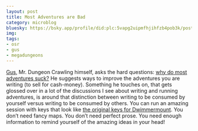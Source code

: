 ```yaml
---
layout: post
title: Most Adventures are Bad
category: microblog
bluesky: https://bsky.app/profile/did:plc:5vapg2uipmfhjihfzb4pob3k/post/3llbtanrgfs22
img:
tags:
- osr
- gus
- megadungeons
---
```


[Gus][], Mr. Dungeon Crawling himself, asks the hard questions: [why do most adventures suck?][1] He suggests ways to improve the adventures you are writing (to sell for cash-money). Something he touches on, that gets glossed over in a lot of the discussions I see about writing and running adventures, is around that distinction between writing to be consumed by yourself versus writing to be consumed by others. You can run an amazing session with keys that look like [the original keys for Dwimmermount][2]. You don’t need fancy maps. You don’t need perfect prose. You need enough information to remind yourself of the amazing ideas in your head!

[gus]: https://alldeadgenerations.blogspot.com
[1]: https://alldeadgenerations.blogspot.com/2025/03/most-adventures-are-bad-adventure.html
[2]: https://save.vs.totalpartykill.ca/blog/room-descriptions/